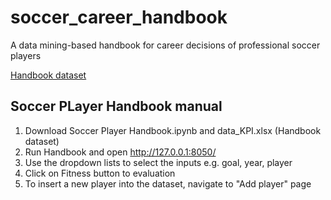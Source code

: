 # soccer_career_handbook
A data mining-based handbook for career decisions of professional soccer players 

[Handbook dataset](https://docs.google.com/spreadsheets/d/1m7b-nmyUWFZotk7q4TgX8Gwm0kCQ92ta/edit?usp=sharing&ouid=100438578617681991064&rtpof=true&sd=true)

## Soccer PLayer Handbook manual  
1. Download Soccer Player Handbook.ipynb and data_KPI.xlsx (Handbook dataset)  
2. Run Handbook and open http://127.0.0.1:8050/ 
3. Use the dropdown lists to select the inputs e.g. goal, year, player
4. Click on Fitness button to evaluation  
5. To insert a new player into the dataset, navigate to "Add player" page
